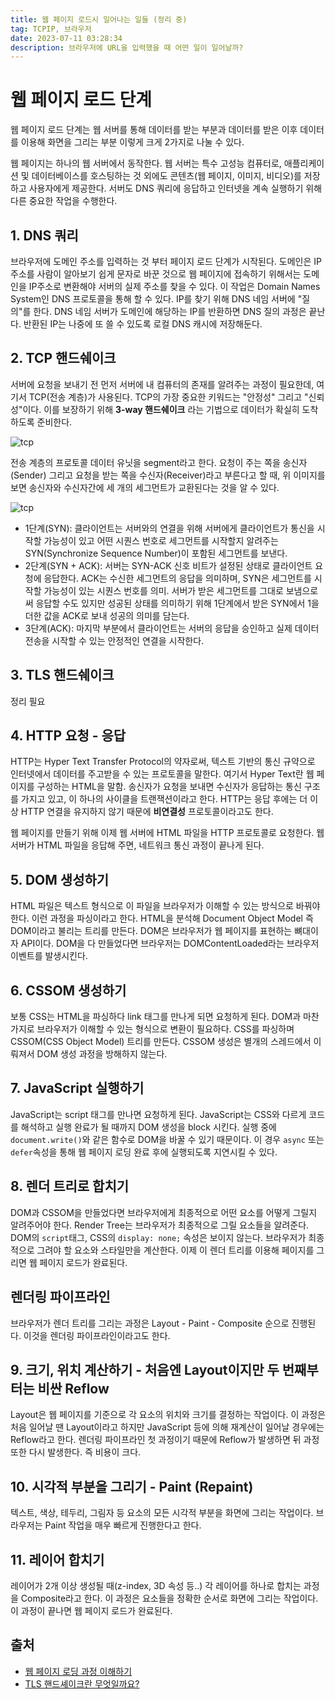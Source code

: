 ```yaml
---
title: 웹 페이지 로드시 일어나는 일들 (정리 중)
tag: TCPIP, 브라우저
date: 2023-07-11 03:28:34
description: 브라우저에 URL을 입력했을 때 어떤 일이 일어날까?
---
```


# 웹 페이지 로드 단계

웹 페이지 로드 단계는 웹 서버를 통해 데이터를 받는 부분과 데이터를 받은 이후 데이터를 이용해 화면을 그리는 부분 이렇게 크게 2가지로 나눌 수 있다.

웹 페이지는 하나의 웹 서버에서 동작한다. 웹 서버는 특수 고성능 컴퓨터로, 애플리케이션 및 데이터베이스를 호스팅하는 것 외에도 콘텐츠(웹 페이지, 이미지, 비디오)를 저장하고 사용자에게 제공한다. 서버도 DNS 쿼리에 응답하고 인터넷을 계속 실행하기 위해 다른 중요한 작업을 수행한다.

## 1. DNS 쿼리

브라우저에 도메인 주소를 입력하는 것 부터 페이지 로드 단계가 시작된다. 도메인은 IP 주소를 사람이 알아보기 쉽게 문자로 바꾼 것으로 웹 페이지에 접속하기 위해서는 도메인을 IP주소로 변환해야 서버의 실제 주소를 찾을 수 있다. 이 작업은 Domain Names System인 DNS 프로토콜을 통해 할 수 있다. IP를 찾기 위해 DNS 네임 서버에 "질의"를 한다. DNS 네임 서버가 도메인에 해당하는 IP를 반환하면 DNS 질의 과정은 끝난다. 반환된 IP는 나중에 또 쓸 수 있도록 로컬 DNS 캐시에 저장해둔다.

## 2. TCP 핸드쉐이크

서버에 요청을 보내기 전 먼저 서버에 내 컴퓨터의 존재를 알려주는 과정이 필요한데, 여기서 TCP(전송 계층)가 사용된다. TCP의 가장 중요한 키워드는 "안정성" 그리고 "신뢰성"이다. 이를 보장하기 위해 **3-way 핸드쉐이크** 라는 기법으로 데이터가 확실히 도착하도록 준비한다.

![tcp](https://media.geeksforgeeks.org/wp-content/uploads/handshake-1.png)

전송 계층의 프로토콜 데이터 유닛을 segment라고 한다. 요청이 주는 쪽을 송신자(Sender) 그리고 요청을 받는 쪽을 수신자(Receiver)라고 부른다고 할 때, 위 이미지를 보면 송신자와 수신자간에 세 개의 세그먼트가 교환된다는 것을 알 수 있다.

![tcp](https://media.geeksforgeeks.org/wp-content/uploads/TCP-connection-1.png)

- 1단계(SYN): 클라이언트는 서버와의 연결을 위해 서버에게 클라이언트가 통신을 시작할 가능성이 있고 어떤 시퀀스 번호로 세그먼트를 시작할지 알려주는 SYN(Synchronize Sequence Number)이 포함된 세그먼트를 보낸다.
- 2단계(SYN + ACK): 서버는 SYN-ACK 신호 비트가 설정된 상태로 클라이언트 요청에 응답한다. ACK는 수신한 세그먼트의 응답을 의미하며, SYN은 세그먼트를 시작할 가능성이 있는 시퀀스 번호를 의미. 서버가 받은 세그먼트를 그대로 보냄으로써 응답할 수도 있지만 성공된 상태를 의미하기 위해 1단계에서 받은 SYN에서 1을 더한 값을 ACK로 보내 성공의 의미를 담는다.
- 3단계(ACK): 마지막 부분에서 클라이언트는 서버의 응답을 승인하고 실제 데이터 전송을 시작할 수 있는 안정적인 연결을 시작한다.

## 3. TLS 핸드쉐이크

정리 필요

## 4. HTTP 요청 - 응답

HTTP는 Hyper Text Transfer Protocol의 약자로써, 텍스트 기반의 통신 규약으로 인터넷에서 데이터를 주고받을 수 있는 프로토콜을 말한다. 여기서 Hyper Text란 웹 페이지를 구성하는 HTML을 말함. 송신자가 요청을 보내면 수신자가 응답하는 통신 구조를 가지고 있고, 이 하나의 사이클을 트랜잭션이라고 한다. HTTP는 응답 후에는 더 이상 HTTP 연결을 유지하지 않기 때문에 **비연결성** 프로토콜이라고도 한다.

웹 페이지를 만들기 위해 이제 웹 서버에 HTML 파일을 HTTP 프로토콜로 요청한다. 웹 서버가 HTML 파일을 응답해 주면, 네트워크 통신 과정이 끝나게 된다.

## 5. DOM 생성하기

HTML 파일은 텍스트 형식으로 이 파일을 브라우저가 이해할 수 있는 방식으로 바꿔야 한다. 이런 과정을 파싱이라고 한다. HTML을 분석해 Document Object Model 즉 DOM이라고 불리는 트리를 만든다. DOM은 브라우저가 웹 페이지를 표현하는 뼈대이자 API이다. DOM을 다 만들었다면 브라우저는 DOMContentLoaded라는 브라우저 이벤트를 발생시킨다.

## 6. CSSOM 생성하기

보통 CSS는 HTML을 파싱하다 link 태그를 만나게 되면 요청하게 된다. DOM과 마찬가지로 브라우저가 이해할 수 있는 형식으로 변환이 필요하다. CSS를 파싱하며 CSSOM(CSS Object Model) 트리를 만든다. CSSOM 생성은 별개의 스레드에서 이뤄져서 DOM 생성 과정을 방해하지 않는다.

## 7. JavaScript 실행하기

JavaScript는 script 태그를 만나면 요청하게 된다. JavaScript는 CSS와 다르게 코드를 해석하고 실행 완료가 될 때까지 DOM 생성을 block 시킨다. 실행 중에 `document.write()`와 같은 함수로 DOM을 바꿀 수 있기 때문이다. 이 경우 `async` 또는 `defer`속성을 통해 웹 페이지 로딩 완료 후에 실행되도록 지연시킬 수 있다.

## 8. 렌더 트리로 합치기

DOM과 CSSOM을 만들었다면 브라우저에게 최종적으로 어떤 요소를 어떻게 그릴지 알려주어야 한다. Render Tree는 브라우저가 최종적으로 그릴 요소들을 알려준다. DOM의 `script`태그, CSS의 `display: none;` 속성은 보이지 않는다. 브라우저가 최종적으로 그려야 할 요소와 스타일만을 계산한다.
이제 이 렌더 트리를 이용해 페이지를 그리면 웹 페이지 로드가 완료된다.

## 렌더링 파이프라인

브라우저가 렌더 트리를 그리는 과정은 Layout - Paint - Composite 순으로 진행된다. 이것을 렌더링 파이프라인이라고도 한다.

## 9. 크기, 위치 계산하기 - 처음엔 Layout이지만 두 번째부터는 비싼 Reflow

Layout은 웹 페이지를 기준으로 각 요소의 위치와 크기를 결정하는 작업이다.
이 과정은 처음 일어날 땐 Layout이라고 하지만 JavaScript 등에 의해 재계산이 일어날 경우에는 Reflow라고 한다. 렌더링 파이프라인 첫 과정이기 때문에 Reflow가 발생하면 뒤 과정또한 다시 발생한다. 즉 비용이 크다.

## 10. 시각적 부분을 그리기 - Paint (Repaint)

텍스트, 색상, 테두리, 그림자 등 요소의 모든 시각적 부분을 화면에 그리는 작업이다. 브라우저는 Paint 작업을 매우 빠르게 진행한다고 한다.

## 11. 레이어 합치기

레이어가 2개 이상 생성될 때(z-index, 3D 속성 등..) 각 레이어를 하나로 합치는 과정을 Composite라고 한다. 이 과정은 요소들을 정확한 순서로 화면에 그리는 작업이다. 이 과정이 끝나면 웹 페이지 로드가 완료된다.

## 출처

- [웹 페이지 로딩 과정 이해하기](https://blog.imqa.io/webpage_loading_process/)
- [TLS 핸드셰이크란 무엇일까요?](https://www.cloudflare.com/ko-kr/learning/ssl/what-happens-in-a-tls-handshake/)
